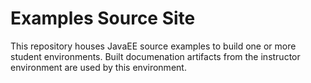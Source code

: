 # Examples Source Site

This repository houses JavaEE source examples to build one or more student environments. Built documenation artifacts from the instructor environment are used by this
environment.
